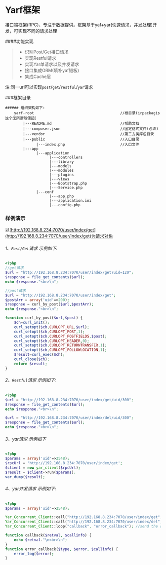 
# Yarf框架

接口端框架(RPC)，专注于数据提供。框架基于yaf+yar(快速请求，并发处理)开发，可实现不同的请求处理

####功能实现

> * 识别Post/Get接口请求
> * 实现Restful请求
> * 实现Yar单请求以及并发请求
> * 接口集成ORM(填补yaf短板)
> * 集成Cache层

注:同一url可以实现`post`/`get`/`restful`/`yar`请求

###框架目录

    ###### 组织架构如下: 
        yarf-root                                       //根目录(irpackagis这个无所谓随便起)
            |---README.md                               //帮助文档
            |---composer.json                           //固定格式文件(必须)
            |---vendor                                  //第三方类库包目录
            |---public                                  //入口目录
                  |---index.php                         //入口文件
            |---app
                  |---application
                        |---controllers
                        |---library
                        |---models
                        |---modules
                        |---plugins
                        |---views
                        |---Bootstrap.php
                        |---Service.php
                  |---conf
                        |---app.php
                        |---application.ini
                        |---config.php



### 样例演示

以[http://192.168.8.234:7070/user/index/get](http://192.168.8.234:7070/user/index/get)为请求对象

###### 1、`Post/Get`请求 示例如下:

```php
<?php
//get请求
$url = "http://192.168.8.234:7070/user/index/get?uid=120";
$response = file_get_contents($url);
echo $response."<br>\n";

//post请求
$url = "http://192.168.8.234:7070/user/index/get";
$postArr = array('uid'=>200);
$response = curl_by_post($url,$postArr);
echo $response."<br>\n";

function curl_by_post($url,$post) {
    $ch=curl_init();
    curl_setopt($ch,CURLOPT_URL,$url);
    curl_setopt($ch,CURLOPT_POST,1);
    curl_setopt($ch,CURLOPT_POSTFIELDS,$post);
    curl_setopt($ch,CURLOPT_HEADER,0);
    curl_setopt($ch,CURLOPT_RETURNTRANSFER,1);
    curl_setopt($ch,CURLOPT_FOLLOWLOCATION,1);
    $result=curl_exec($ch);
    curl_close($ch);
    return $result;
}
```

###### 2、`Restful`请求 示例如下:

```php
<?php
$url = "http://192.168.8.234:7070/user/index/get/uid/300";
$response = file_get_contents($url);
echo $response."<br>\n";

$url = "http://192.168.8.234:7070/user/index/del/uid/300";
$response = file_get_contents($url);
echo $response."<br>\n";
```

###### 3、yar请求 示例如下

```php
<?php
$params = array('uid'=>2548);
$rpcUrl = 'http://192.168.8.234:7070/user/index/get';
$client = new yar_client($rpcUrl);
$result = $client->run($params);
var_dump($result);
```

###### 4、yar并发请求 示例如下:

```php
<?php
$params = array('uid'=>2548);

Yar_Concurrent_Client::call("http://192.168.8.234:7070/user/index/get", "run", array($params), "callback");
Yar_Concurrent_Client::call("http://192.168.8.234:7070/user/index/del", "run", array($params), "callback");
Yar_Concurrent_Client::loop("callback", "error_callback"); //send the requests, 

function callback($retval, $callinfo) {
    echo $retval."\n<br>\n";
}
function error_callback($type, $error, $callinfo) {
    error_log($error);
}
```

